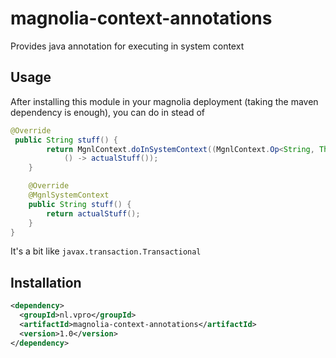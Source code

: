 # magnolia-context-annotations
Provides java annotation for executing in system context


## Usage
After installing this module in your magnolia deployment (taking the maven dependency is enough), you 
can do in stead of 
```java
@Override
 public String stuff() {
        return MgnlContext.doInSystemContext((MgnlContext.Op<String, Throwable>)
            () -> actualStuff());
    }
```
```java
    @Override
    @MgnlSystemContext
    public String stuff() {
        return actualStuff();
    }
}
```

It's a bit like `javax.transaction.Transactional`


## Installation

```xml
<dependency>
  <groupId>nl.vpro</groupId>
  <artifactId>magnolia-context-annotations</artifactId>
  <version>1.0</version>
</dependency>
```

